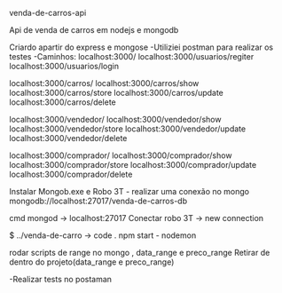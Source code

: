 venda-de-carros-api

Api de venda de carros em nodejs e mongodb

Criardo apartir do express e mongose
 -Utiliziei postman para realizar os testes
 -Caminhos:
localhost:3000/
localhost:3000/usuarios/regiter
localhost:3000/usuarios/login

localhost:3000/carros/
localhost:3000/carros/show
localhost:3000/carros/store
localhost:3000/carros/update
localhost:3000/carros/delete

localhost:3000/vendedor/
localhost:3000/vendedor/show
localhost:3000/vendedor/store
localhost:3000/vendedor/update
localhost:3000/vendedor/delete

localhost:3000/comprador/
localhost:3000/comprador/show
localhost:3000/comprador/store
localhost:3000/comprador/update
localhost:3000/comprador/delete

Instalar Mongob.exe e Robo 3T - realizar uma conexão no mongo mongodb://localhost:27017/venda-de-carros-db

cmd mongod -> localhost:27017
Conectar robo 3T -> new connection

$ ../venda-de-carro -> code .
npm start - nodemon

rodar scripts de range no mongo , data_range e preco_range
Retirar de dentro do projeto(data_range e preco_range)

-Realizar tests no postaman
